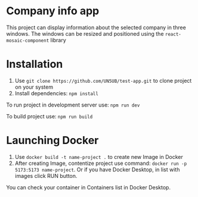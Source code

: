 # Company info app

This project can display information about the selected company in three windows.
The windows can be resized and positioned using the `react-mosaic-component` library

# Installation

1. Use `git clone https://github.com/UN5UB/test-app.git` to clone project on your system
2. Install dependencies: `npm install`

To run project in development server use: `npm run dev`

To build project use: `npm run build`

# Launching Docker

1. Use `docker build -t name-project .` to create new Image in Docker
2. After creating Image, contentize project use command: `docker run -p 5173:5173 name-project`.
Or if you have Docker Desktop, in list with images click RUN button.

You can check your container in Containers list in Docker Desktop.
